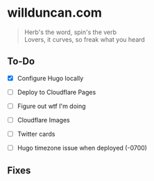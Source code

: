 # willduncan.com

> Herb's the word, spin's the verb  
> Lovers, it curves, so freak what you heard

## To-Do

- [x] Configure Hugo locally
- [ ] Deploy to Cloudflare Pages
- [ ] Figure out wtf I'm doing
- [ ] Cloudflare Images
- [ ] Twitter cards
- [ ] Hugo timezone issue when deployed (-0700)


## Fixes